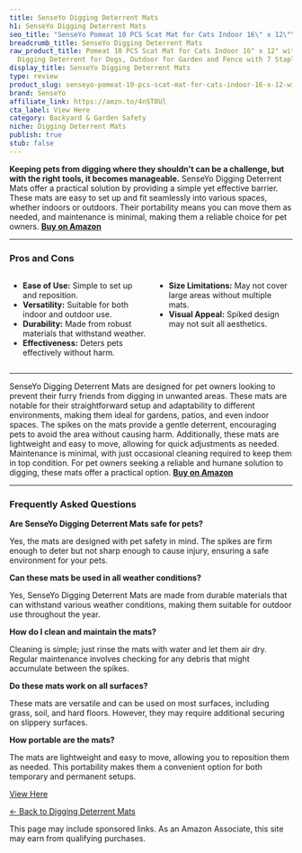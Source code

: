 ```yaml
---
title: SenseYo Digging Deterrent Mats
h1: SenseYo Digging Deterrent Mats
seo_title: "SenseYo Pomeat 10 PCS Scat Mat for Cats Indoor 16\" x 12\"\u2026"
breadcrumb_title: SenseYo Digging Deterrent Mats
raw_product_title: Pomeat 10 PCS Scat Mat for Cats Indoor 16" x 12" with Spikes Sprickle,
  Digging Deterrent for Dogs, Outdoor for Garden and Fence with 7 Staples
display_title: SenseYo Digging Deterrent Mats
type: review
product_slug: senseyo-pomeat-10-pcs-scat-mat-for-cats-indoor-16-x-12-with-spikes-spri-030cccaf
brand: SenseYo
affiliate_link: https://amzn.to/4nST0Ul
cta_label: View Here
category: Backyard & Garden Safety
niche: Digging Deterrent Mats
publish: true
stub: false
---
```


<div id="intro" class="full-width">
  <p><strong>Keeping pets from digging where they shouldn't can be a challenge, but with the right tools, it becomes manageable.</strong> SenseYo Digging Deterrent Mats offer a practical solution by providing a simple yet effective barrier. These mats are easy to set up and fit seamlessly into various spaces, whether indoors or outdoors. Their portability means you can move them as needed, and maintenance is minimal, making them a reliable choice for pet owners. <a href="https://amzn.to/4nST0Ul" rel="nofollow sponsored noopener" target="_blank"><strong>Buy on Amazon</strong></a></p>
</div>

<hr />
<h3 id="pros-cons">Pros and Cons</h3>
<div class="pc-grid" style="display:grid;grid-template-columns:1fr 1fr;gap:16px;">
  <ul>
    <li><strong>Ease of Use:</strong> Simple to set up and reposition.</li>
    <li><strong>Versatility:</strong> Suitable for both indoor and outdoor use.</li>
    <li><strong>Durability:</strong> Made from robust materials that withstand weather.</li>
    <li><strong>Effectiveness:</strong> Deters pets effectively without harm.</li>
  </ul>
  <ul>
    <li><strong>Size Limitations:</strong> May not cover large areas without multiple mats.</li>
    <li><strong>Visual Appeal:</strong> Spiked design may not suit all aesthetics.</li>
  </ul>
</div>
<hr />

<div class="full-width">
  <p>SenseYo Digging Deterrent Mats are designed for pet owners looking to prevent their furry friends from digging in unwanted areas. These mats are notable for their straightforward setup and adaptability to different environments, making them ideal for gardens, patios, and even indoor spaces. The spikes on the mats provide a gentle deterrent, encouraging pets to avoid the area without causing harm. Additionally, these mats are lightweight and easy to move, allowing for quick adjustments as needed. Maintenance is minimal, with just occasional cleaning required to keep them in top condition. For pet owners seeking a reliable and humane solution to digging, these mats offer a practical option. <a href="https://amzn.to/4nST0Ul" rel="nofollow sponsored noopener" target="_blank"><strong>Buy on Amazon</strong></a></p>
</div>

<hr />
<h3 id="faqs">Frequently Asked Questions</h3>

<p><strong>Are SenseYo Digging Deterrent Mats safe for pets?</strong></p>
<p>Yes, the mats are designed with pet safety in mind. The spikes are firm enough to deter but not sharp enough to cause injury, ensuring a safe environment for your pets.</p>

<p><strong>Can these mats be used in all weather conditions?</strong></p>
<p>Yes, SenseYo Digging Deterrent Mats are made from durable materials that can withstand various weather conditions, making them suitable for outdoor use throughout the year.</p>

<p><strong>How do I clean and maintain the mats?</strong></p>
<p>Cleaning is simple; just rinse the mats with water and let them air dry. Regular maintenance involves checking for any debris that might accumulate between the spikes.</p>

<p><strong>Do these mats work on all surfaces?</strong></p>
<p>These mats are versatile and can be used on most surfaces, including grass, soil, and hard floors. However, they may require additional securing on slippery surfaces.</p>

<p><strong>How portable are the mats?</strong></p>
<p>The mats are lightweight and easy to move, allowing you to reposition them as needed. This portability makes them a convenient option for both temporary and permanent setups.</p>
<p><a class="btn" href="https://amzn.to/4nST0Ul" target="_blank" rel="nofollow sponsored noopener">View Here</a></p>
<p><a href="/roundups/backyard-garden-safety/digging-deterrent-mats/">← Back to Digging Deterrent Mats</a></p>
<aside class="disclosure">This page may include sponsored links. As an Amazon Associate, this site may earn from qualifying purchases.</aside>
